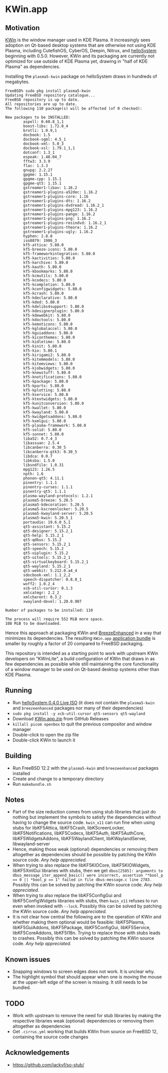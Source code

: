 # KWin.app

## Motivation

[KWin](https://userbase.kde.org/KWin/en) is the window manager used in KDE Plasma. It increasingly sees adoption on Qt-based desktop systems that are otherwise not using KDE Plasma, including CutefishOS, CyberOS, Deepin, Nitrux, and [helloSystem](hellosystem.github.io) beginning with 0.5.0. However, KWin and its packaging are currently not optimized for use outside of KDE Plasma yet, drawing in "half of KDE Plasma" as dependencies.

Installing the `plasma5-kwin` package on helloSystem draws in hundreds of megabytes. 

```
FreeBSD% sudo pkg install plasma5-kwin
Updating FreeBSD repository catalogue...
FreeBSD repository is up to date.
All repositories are up to date.
The following 110 package(s) will be affected (of 0 checked):

New packages to be INSTALLED:
        aspell: 0.60.8_1,1
        boost-libs: 1.72.0_4
        brotli: 1.0.9,1
        docbook: 1.5
        docbook-sgml: 4.5_1
        docbook-xml: 5.0_3
        docbook-xsl: 1.79.1_1,1
        dotconf: 1.3_1
        espeak: 1.48.04_7
        fftw3: 3.3.9
        flac: 1.3.3
        gnupg: 2.2.27
        gpgme: 1.15.1
        gpgme-cpp: 1.15.1
        gpgme-qt5: 1.15.1
        gstreamer1-libav: 1.16.2
        gstreamer1-plugins-a52dec: 1.16.2
        gstreamer1-plugins-core: 1.16
        gstreamer1-plugins-dts: 1.16.2
        gstreamer1-plugins-dvdread: 1.16.2_1
        gstreamer1-plugins-mpg123: 1.16.2
        gstreamer1-plugins-pango: 1.16.2
        gstreamer1-plugins-png: 1.16.2
        gstreamer1-plugins-resindvd: 1.16.2_1
        gstreamer1-plugins-theora: 1.16.2
        gstreamer1-plugins-ugly: 1.16.2
        hyphen: 2.8.8
        iso8879: 1986_3
        kf5-attica: 5.80.0
        kf5-breeze-icons: 5.80.0
        kf5-frameworkintegration: 5.80.0
        kf5-kactivities: 5.80.0
        kf5-karchive: 5.80.0
        kf5-kauth: 5.80.0
        kf5-kbookmarks: 5.80.0
        kf5-kcmutils: 5.80.0
        kf5-kcodecs: 5.80.0
        kf5-kcompletion: 5.80.0
        kf5-kconfigwidgets: 5.80.0
        kf5-kcrash: 5.80.0
        kf5-kdeclarative: 5.80.0
        kf5-kded: 5.80.0
        kf5-kdelibs4support: 5.80.0
        kf5-kdesignerplugin: 5.80.0
        kf5-kdewebkit: 5.80.0
        kf5-kdoctools: 5.80.0
        kf5-kemoticons: 5.80.0
        kf5-kglobalaccel: 5.80.0
        kf5-kguiaddons: 5.80.0
        kf5-kiconthemes: 5.80.0
        kf5-kidletime: 5.80.0
        kf5-kinit: 5.80.0
        kf5-kio: 5.80.1
        kf5-kirigami2: 5.80.0
        kf5-kitemmodels: 5.80.0
        kf5-kitemviews: 5.80.0
        kf5-kjobwidgets: 5.80.0
        kf5-knewstuff: 5.80.0
        kf5-knotifications: 5.80.0
        kf5-kpackage: 5.80.0
        kf5-kparts: 5.80.0
        kf5-kplotting: 5.80.0
        kf5-kservice: 5.80.0
        kf5-ktextwidgets: 5.80.0
        kf5-kunitconversion: 5.80.0
        kf5-kwallet: 5.80.0
        kf5-kwayland: 5.80.0
        kf5-kwidgetsaddons: 5.80.0
        kf5-kxmlgui: 5.80.0
        kf5-plasma-framework: 5.80.0
        kf5-solid: 5.80.0
        kf5-sonnet: 5.80.0
        liba52: 0.7.4_3
        libassuan: 2.5.4
        libcanberra: 0.30_5
        libcanberra-gtk3: 0.30_5
        libdca: 0.0.7
        libksba: 1.5.0
        libsndfile: 1.0.31
        mpg123: 1.26.5
        npth: 1.6
        phonon-qt5: 4.11.1
        pinentry: 1.1.1
        pinentry-curses: 1.1.1
        pinentry-qt5: 1.1.1
        plasma-wayland-protocols: 1.2.1
        plasma5-breeze: 5.20.5
        plasma5-kdecoration: 5.20.5
        plasma5-kscreenlocker: 5.20.5
        plasma5-kwayland-server: 5.20.5
        plasma5-kwin: 5.20.5_1
        portaudio: 19.6.0_5,1
        qt5-assistant: 5.15.2
        qt5-designer: 5.15.2_1
        qt5-help: 5.15.2_1
        qt5-qdbus: 5.15.2
        qt5-sensors: 5.15.2_1
        qt5-speech: 5.15.2
        qt5-uiplugin: 5.15.2
        qt5-uitools: 5.15.2_1
        qt5-virtualkeyboard: 5.15.2_1
        qt5-wayland: 5.15.2_1
        qt5-webkit: 5.212.0.a4_4
        sdocbook-xml: 1.1_2,2
        speech-dispatcher: 0.8.8_1
        woff2: 1.0.2_4
        xcb-util-cursor: 0.1.3
        xmlcatmgr: 2.2_2
        xmlcharent: 0.3_2
        xwayland-devel: 1.20.0.907

Number of packages to be installed: 110

The process will require 552 MiB more space.
108 MiB to be downloaded.
```

Hence this approach at packaging KWin and [BreezeEnhanced](https://github.com/helloSystem/BreezeEnhanced/) in a way that minimizes its dependencies. The resulting `KWin.app` [application bundle](https://hellosystem.github.io/docs/developer/application-bundles) is smaller by roughly a factor of 20 compared to FreeBSD packaging.

This repository is intended as a starting point to work with upstream KWin developers on "KWinLite", a build configuration of KWin that draws in as few dependencies as possible while still maintaining the core functionality of a window manager to be used on Qt-based desktop systems other than KDE Plasma.

## Running

* Run [helloSystem 0.4.0 Live ISO](https://github.com/helloSystem/ISO/releases/tag/r0.4.0) (it does not contain the `plasma5-kwin` and `breezeenhanced` packages nor many of their dependencies)
* `sudo pkg install -y xcb-util-cursor qt5-sensors qt5-wayland`
* Download [KWin.app.zip](../../releases/download/latest/KWin.app.zip) from GitHub Releases
* `killall picom openbox` to quit the previous compositor and window manager
* Double-click to open the zip file
* Double-click KWin to launch it

## Building

* Run FreeBSD 12.2 with the `plasma5-kwin` and `breezeenhanced` packages installed
* Create and change to a temporary directory
* Run `makebundle.sh`

## Notes

* Part of the size reduction comes from using stub libraries that just do nothing but implement the symbols to satisfy the dependencies without having to change the source code. `kwin_x11` can run fine when using stubs for libKF5Attica, libKF5Crash, libKScreenLocker, libKF5Notifications, libKF5Codecs, libKF5Auth, libKF5AuthCore, libKF5WidgetsAddons, libKF5WaylandClient, libKWaylandServer, libwayland-server
* Hence, making those weak (optional) dependencies or removing them altogether as dependencies should be possible by patching the KWin source code. _Any help appreciated._
* When trying to also replace the libKF5KIOCore, libKF5KIOWidgets, libKF5XmlGui libraries with stubs, then we get `dbus[2585]: arguments to dbus_message_iter_append_basic() were incorrect, assertion "*bool_p == 0 || *bool_p == 1" failed in file dbus-message.c line 2783.` Possibly this can be solved by patching the KWin source code. _Any help appreciated._
* When trying to also replace the libKF5ConfigGui and libKF5ConfigWidgets libraries with stubs, then `kwin_x11` refuses to run even when invoked with `--lock`. Possibly this can be solved by patching the KWin source code. _Any help appreciated._
* It is not clear how central the following are to the operation of KWin and whether making them optional would be feasible: libKF5Plasma, libKF5GuiAddons, libKF5Package, libKF5ConfigGui, libKF5Service, libKF5CoreAddons, libKF5I18n. Trying to replace those with stubs leads to crashes. Possibly this can be solved by patching the KWin source code. _Any help appreciated._

## Known issues

* Snapping windows to screen edges does not work. It is unclear why.
* The highlight symbol that should appear when one is moving the mouse at the upper-left edge of the screen is missing. It still needs to be bundled.

## TODO

* Work with upstream to remove the need for stub libraries by making the respective libraries weak (optional) dependencies or removing them altogether as dependencies
* Get `.cirrus.yml` working that builds KWin from source on FreeBSD 12, containing the source code changes

## Acknowledgements

* https://github.com/jackyf/so-stub/
